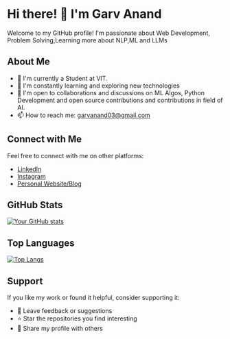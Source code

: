 # Hi there! 👋 I'm Garv Anand

Welcome to my GitHub profile! I'm passionate about Web Development, Problem Solving,Learning more about NLP,ML and LLMs

## About Me

- 💼 I'm currently a Student at VIT.
- 🌱 I'm constantly learning and exploring new technologies
- 👯 I'm open to collaborations and discussions on ML Algos, Python Development and open source contributions and contributions in field of AI.
- 📫 How to reach me: garvanand03@gmail.com


## Connect with Me

Feel free to connect with me on other platforms:

- [LinkedIn](https://www.linkedin.com/in/garv-anand-1bb36b270/)
- [Instagram](https://instagram.com/garv_anand_)
- [Personal Website/Blog](https://garvanand-github-io-git-main-garvanand.vercel.app/)

## GitHub Stats

[![Your GitHub stats](https://github-readme-stats.vercel.app/api?username=Garvanand)](https://github.com/Garvanand)

## Top Languages

[![Top Langs](https://github-readme-stats.vercel.app/api/top-langs/?username=Garvanand&layout=compact)](https://github.com/Garvanand)

## Support

If you like my work or found it helpful, consider supporting it:

- 💬 Leave feedback or suggestions
- ⭐ Star the repositories you find interesting
- 📣 Share my profile with others
